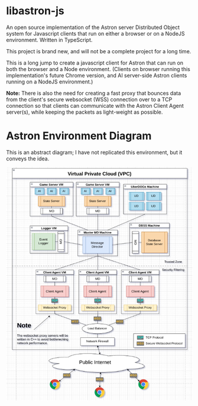 # libastron-js
An open source implementation of the Astron server Distributed Object system for Javascript clients that run on either a browser or on a NodeJS environment. Written in TypeScript.

This project is brand new, and will not be a complete project for a long time.

This is a long jump to create a javascript client for Astron that can run on both the browser and a Node environment. (Clients on browser running this implementation's future Chrome version, and AI server-side Astron clients running on a NodeJS environment.)

**Note:** There is also the need for creating a fast proxy that bounces data from the client's secure websocket (WSS) connection over to a TCP connection so that clients can communicate with the Astron Client Agent server(s), while keeping the packets as light-weight as possible.

# Astron Environment Diagram
This is an abstract diagram; I have not replicated this environment, but it conveys the idea.

![Astron Development Environment Diagram](docs/astron-production-diagram.png)